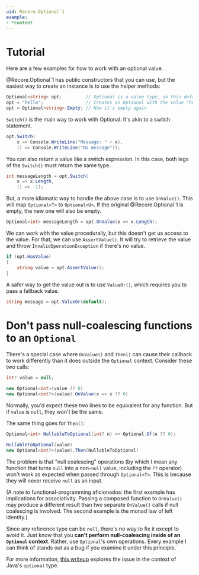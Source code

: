 ```yaml
---
uid: Recore.Optional`1
example:
- *content
---
```


# Tutorial

Here are a few examples for how to work with an optional value.

@Recore.Optional`1 has public constructors that you can use, but the easiest way to create an instance is to use the helper methods:

```cs
Optional<string> opt;         // Optional is a value type, so this defaults to empty
opt = "hello";                // Creates an Optional with the value "hello"
opt = Optional<string>.Empty; // Now it's empty again
```

`Switch()` is the main way to work with Optional.
It's akin to a switch statement.

```cs
opt.Switch(
    x => Console.WriteLine("Message: " + x),
    () => Console.WriteLine("No message"));
```

You can also return a value like a switch expression.
In this case, both legs of the `Switch()` must return the same type.

```cs
int messageLength = opt.Switch(
    x => x.Length,
    () => -1);
```

But, a more idiomatic way to handle the above case is to use `OnValue()`.
This will map `Optional<T>` to `Optional<U>`.
If the original @Recore.Optional`1 is empty, the new one will also be empty.

```cs
Optional<int> messageLength = opt.OnValue(x => x.Length);
```

We can work with the value procedurally, but this doesn't get us access to the value.
For that, we can use `AssertValue()`.
It will try to retrieve the value and throw `InvalidOperationException` if there's no value.

```cs
if (opt.HasValue)
{
    string value = opt.AssertValue();
}
```

A safer way to get the value out is to use `ValueOr()`, which requires you to pass a fallback value.

```cs
string message = opt.ValueOr(default);
```

# Don't pass null-coalescing functions to an `Optional`

There's a special case where `OnValue()` and `Then()` can cause their callback to work differently than it does outside the `Optional` context. Consider these two calls:

```cs
int? value = null;

new Optional<int>(value ?? 0)
new Optional<int?>(value).OnValue(x => x ?? 0)
```

Normally, you'd expect these two lines to be equivalent for any function.
But if `value` is `null`, they won't be the same.

The same thing goes for `Then()`:

```cs
Optional<int> NullableToOptional(int? n) => Optional.Of(n ?? 0);

NullableToOptional(value)
new Optional<int?>(value).Then(NullableToOptional)
```

The problem is that "null coalescing" operations (by which I mean any function that turns `null` into a non-`null` value, including the `??` operator) won't work as expected when passed through `Optional<T>`.
This is because they will never receive `null` as an input.

(A note to functional-programming aficionados: the first example has implications for associativity.
Passing a composed function to `OnValue()` may produce a different result than two separate `OnValue()` calls if null coalescing is involved.
The second example is the monad law of left identity.)

Since any reference type can be `null`, there's no way to fix it except to avoid it.
Just know that you **can't perform null-coalescing inside of an `Optional` context**.
Rather, use `Optional`'s own operations.
Every example I can think of stands out as a bug if you examine it under this principle.

For more information, [this writeup](https://www.sitepoint.com/how-optional-breaks-the-monad-laws-and-why-it-matters) explores the issue in the context of Java's `optional` type.